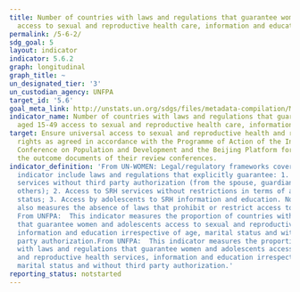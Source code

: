 ```yaml
---
title: Number of countries with laws and regulations that guarantee women aged 15-49
  access to sexual and reproductive health care, information and education
permalink: /5-6-2/
sdg_goal: 5
layout: indicator
indicator: 5.6.2
graph: longitudinal
graph_title: ~
un_designated_tier: '3'
un_custodian_agency: UNFPA
target_id: '5.6'
goal_meta_link: http://unstats.un.org/sdgs/files/metadata-compilation/Metadata-Goal-5.pdf
indicator_name: Number of countries with laws and regulations that guarantee women
  aged 15-49 access to sexual and reproductive health care, information and education
target: Ensure universal access to sexual and reproductive health and reproductive
  rights as agreed in accordance with the Programme of Action of the International
  Conference on Population and Development and the Beijing Platform for Action and
  the outcome documents of their review conferences.
indicator_definition: 'From UN-WOMEN: Legal/regulatory frameworks covered by this
  indicator include laws and regulations that explicitly guarantee: 1. Access to SRH
  services without third party authorization (from the spouse, guardian, parents or
  others); 2. Access to SRH services without restrictions in terms of age and marital
  status; 3. Access by adolescents to SRH information and education. Note: the indicator
  also measures the absence of laws that prohibit or restrict access to SRH services
  From UNFPA:  This indicator measures the proportion of countries with laws and regulations
  that guarantee women and adolescents access to sexual and reproductive health services,
  information and education irrespective of age, marital status and without third
  party authorization.From UNFPA:  This indicator measures the proportion of countries
  with laws and regulations that guarantee women and adolescents access to sexual
  and reproductive health services, information and education irrespective of age,
  marital status and without third party authorization.'
reporting_status: notstarted
---
```

